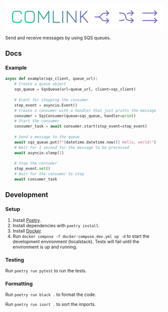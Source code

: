 ![Comlink logo](./assets/logo.svg)

Send and receive messages by using SQS queues.


## Docs
### Example

```python
async def example(sqs_client, queue_url):
    # Create a queue object
    sqs_queue = SqsQueue(url=queue_url, client=sqs_client)

    # Event for stopping the consumer
    stop_event = asyncio.Event()
    # Create a consumer with a handler that just prints the message
    consumer = SqsConsumer(queue=sqs_queue, handler=print)
    # Start the consumer
    consumer_task = await consumer.start(stop_event=stop_event)

    # Send a message to the queue
    await sqs_queue.put(f"{datetime.datetime.now()} Hello, world!")
    # Wait for 1 second for the message to be processed
    await asyncio.sleep(1)

    # Stop the consumer
    stop_event.set()
    # Wait for the consumer to stop
    await consumer_task
```

## Development

### Setup

1. Install [Poetry](https://python-poetry.org/).
1. Install dependencies with `poetry install`.
1. Install [Docker](https://www.docker.com/).
1. Run `docker compose -f docker-compose.dev.yml up -d` to start 
the development environment (localstack). Tests will fail until the environment is up and running.


### Testing

Run `poetry run pytest` to run the tests.


### Formatting

Run `poetry run black .` to format the code.

Run `poetry run isort .` to sort the imports.